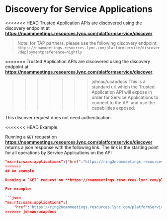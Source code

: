 # Discovery for Service Applications

 
<<<<<<< HEAD
Trusted Application APIs are discovered using the discovery endpoint at **https://noammeetings.resources.lync.com/platformservice/discover**

>Note: for TAP partners, please use the following discovery endpoint: `https://noammeetings.resources.lync.com/platformservice/discover?deploymentpreference=nightly`

=======
Trusted Application APIs are discovered using the discovery endpoint at **https://noammeetings.resources.lync.com/platformservice/discover**.
>>>>>>> johnau/ucapdocs
This is a standard url which the Trusted Application API will expose in order for Service Applications to connect to the API and use the capabilities exposed.

This discover request does not need authentication.

 

<<<<<<< HEAD
Example:

Running a `GET` request on **https://noammeetings.resources.lync.com/platformservice/discover** returns a json response with the following link. The link is the starting point for all operations by Service Applications on the API

```json
"ms:rtc:saas:applications":{"href":"https://ring2noammeetings.resources.lync.com/platformService/v1/applications"}
=======
## An example

Running a `GET` request on **https://noammeetings.resources.lync.com/platformservice/discover** returns a json response that contains a link to the starting point for all operations by Service Applications on the API.

For example: 

```json
"ms:rtc:saas:applications":{
    "href":"https://ring2noammeetings.resources.lync.com/platformService/v1/applications"}
>>>>>>> johnau/ucapdocs
```
 